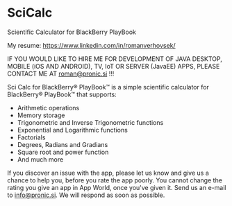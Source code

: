 # SciCalc
Scientific Calculator for BlackBerry PlayBook

My resume: https://www.linkedin.com/in/romanverhovsek/

IF YOU WOULD LIKE TO HIRE ME FOR DEVELOPMENT OF JAVA DESKTOP, MOBILE (iOS AND ANDROID), TV, IoT OR SERVER (JavaEE) APPS, PLEASE CONTACT ME AT roman@pronic.si !!!

Sci Calc for BlackBerry® PlayBook™ is a simple scientific calculator for BlackBerry® PlayBook™ that supports:
* Arithmetic operations
* Memory storage
* Trigonometric and Inverse Trigonometric functions
* Exponential and Logarithmic functions
* Factorials
* Degrees, Radians and Gradians
* Square root and power function
* And much more

If you discover an issue with the app, please let us know and give us a chance to help you, before you rate the app poorly. You cannot change the rating you give an app in App World, once you've given it. Send us an e-mail to info@pronic.si. We will respond as soon as possible.

